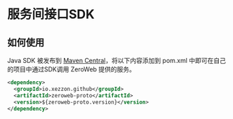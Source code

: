 # 服务间接口SDK

## 如何使用

Java SDK 被发布到 [Maven Central](https://central.sonatype.com/artifact/io.github.xezzon/zeroweb-proto)，将以下内容添加到 pom.xml 中即可在自己的项目中通过SDK调用 ZeroWeb 提供的服务。

```xml
<dependency>
  <groupId>io.xezzon.github</groupId>
  <artifactId>zeroweb-proto</artifactId>
  <version>${zeroweb-proto.version}</version>
</dependency>
```
